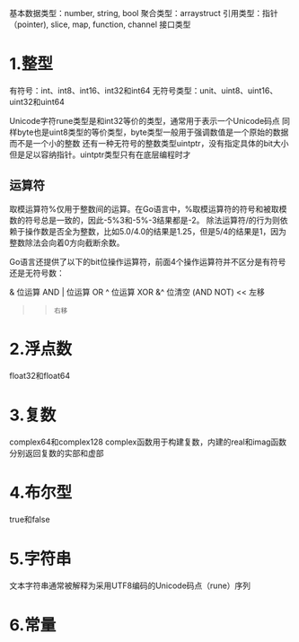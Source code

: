 基本数据类型：number, string, bool 
聚合类型：arraystruct
引用类型：指针（pointer), slice, map, function, channel
接口类型

# 1.整型
有符号：int、int8、int16、int32和int64
无符号类型：unit、uint8、uint16、uint32和uint64

Unicode字符rune类型是和int32等价的类型，通常用于表示一个Unicode码点
同样byte也是uint8类型的等价类型，byte类型一般用于强调数值是一个原始的数据而不是一个小的整数
还有一种无符号的整数类型uintptr，没有指定具体的bit大小但是足以容纳指针。uintptr类型只有在底层编程时才

## 运算符
取模运算符%仅用于整数间的运算。在Go语言中，%取模运算符的符号和被取模数的符号总是一致的，因此-5%3和-5%-3结果都是-2。
除法运算符/的行为则依赖于操作数是否全为整数，比如5.0/4.0的结果是1.25，但是5/4的结果是1，因为整数除法会向着0方向截断余数。

Go语言还提供了以下的bit位操作运算符，前面4个操作运算符并不区分是有符号还是无符号数：

&      位运算 AND
|      位运算 OR
^      位运算 XOR
&^     位清空 (AND NOT)
<<     左移
>>     右移
# 2.浮点数
float32和float64


# 3.复数
complex64和complex128
complex函数用于构建复数，内建的real和imag函数分别返回复数的实部和虚部

# 4.布尔型
true和false

# 5.字符串

文本字符串通常被解释为采用UTF8编码的Unicode码点（rune）序列

# 6.常量